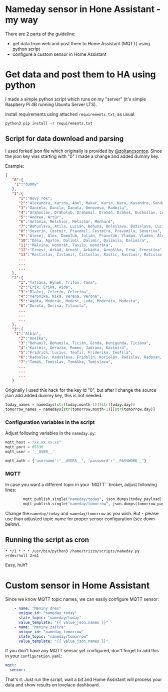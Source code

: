 # Nameday sensor in Hone Assistant - my way

There are 2 parts of the guideline:
- get data from web and post them to Home Assistant (MQTT) using python script
- configure a custom sensor in Home Assistant

# Get data and post them to HA using python

I made a simple python script which runs on my "server" (it's simple Raspbery Pi 4B running Ubuntu Server LTS). 

Install requirements using attached `requirements.txt`, as usual:

```shell
python3 pip install -r requirements.txt
```

## Script for data download and parsing

I used forked json file which originally is provided by [@zoltancsontos](https://github.com/zoltancsontos). Since the json key was starting with "0" I made a change and added dummy key.

Example:

```json
{
   "0":{
    "1":"dummy"
   },
   "1":{
      "1":"Nový rok",
      "2":"Alexandra, Karina, Ábel, Makar, Karin, Kara, Kasandra, Sanda, Sandra, Saša, Senda",
      "3":"Daniela, Danila, Danuta, Genovéva, Radmila",
      "4":"Drahoslav, Drahoľub, Drahomil, Drahoň, Drahoš, Duchoslav, León, Títus, Drahoľuba, Drahomila, Duchoslava, Leóna, Leónia",
      "5":"Andrea, Artúr",
      "6":"Antónia, Melchior, Melichar, Menhard",
      "7":"Bohuslava, Atila, Lucián, Bohuna, Boleslava, Božislava, Luciána",
      "8":"Severín, Čestmír, Pravomil, Čestmíra, Pravomila, Severína",
      "9":"Alexej, Alex, Domoľub, Julián, Pravoľub, Vladan, Vladen, Alexia, Pravoľuba, Vladana, Vladena",
      "10":"Dáša, Agatón, Dalimil, Dalimír, Dalimila, Dalimíra",
      "11":"Malvína, Honorát, Tasilo, Honoráta",
      "12":"Ernest, Arkád, Arnošt, Arkádia, Arnoštka, Erna, Ernestína",
      "13":"Rastislav, Čistomil, Čistoslav, Rastic, Rastimír, Ratislav, Vidor, Čistomila, Čistoslava, Rastislava, Ratislava",
      ...
      ...
      ...
   },
   "2":{
      "1":"Tatiana, Hynek, Trifon, Táňa",
      "2":"Erik, Erika, Aida",
      "3":"Blažej, Celerín, Celerína",
      "4":"Veronika, Nika, Verena, Verona",
      "5":"Agáta, Moderát, Modest, Leda, Moderáta, Modesta",
      "6":"Dorota, Dorisa, Titanila",
      ...
      ...
      ...
   },
   "3":{
    "1":"Albín",
      "2":"Anežka",
      "3":"Bohumil, Bohumila, Ticián, Ginda, Kunigunda, Ticiána",
      "4":"Kazimír, Gerazim, Romeo, Jadrana, Kazimíra",
      "5":"Fridrich, Lucius, Teofil, Friderika, Teofila",
      "6":"Radoslav, Radoslava, Fridolín, Koriolán, Radislav, Radovan, Felícia, Fridolína, Radislava",
      "7":"Tomáš, Tomislav, Tomáška, Tomislava",
      ...
      ...
      ...
   }
```

Originally I used this hack for the key id "0", but after I change the source json add added dummy key, this is not needed. 

```python
today_names = namedays[str(today.month-1)][str(today.day)]
tomorrow_names = namedays[str(tomorrow.month-1)][str(tomorrow.day)]
```

### Configuration variables in the script

Adjust following variables in the `nameday.py`:

```python
mqtt_host = "xx.xx.xx.xx"
mqtt_port = 65536
mqtt_user = '__USER__'

mqtt_auth = {'username':"__USERS__", 'password':"__PASSWORD__"}
```
### MQTT

In case you want a different topic in your `MQTT`` broker, adjust following lines:

```python
        mqtt_publish.single("nameday/today", json.dumps(today_payload), hostname=mqtt_host, port=mqtt_port, auth=mqtt_auth)
        mqtt_publish.single("nameday/tomorrow", json.dumps(tomorrow_payload), hostname=mqtt_host, port=mqtt_port, auth=mqtt_auth)
```

Change the `nameday/today` and `nameday/tomorrow` as you wish. But - please use than adjusted topic name for proper sensor configuration (see down below).

## Running the script as cron

```shell
* */1 * * * /usr/bin/python3 /home/trizzo/scripts/nameday.py >/dev/null 2>&1
```

Easy, huh?

# Custom sensor in Home Assistant

Since we know MQTT topic names, we can easily configure MQTT sensor:

```yaml
    - name: "Meniny dnes"
      unique_id: "nameday_today"
      state_topic: "nameday/today"
      value_template: "{{ value_json.names }}"
    - name: "Meniny zajtra"
      unique_id: "nameday_tomorrow"
      state_topic: "nameday/tomorrow"
      value_template: "{{ value_json.names }}"
```

If you don't have any MQTT sensor yet configured, don't forget to add this in your `configuration.yaml`:

```yaml
mqtt:
  sensor:
```

That's it. Just run the script, wait a bit and Home Assistant will process your data and show results on lovelace dashboard.
